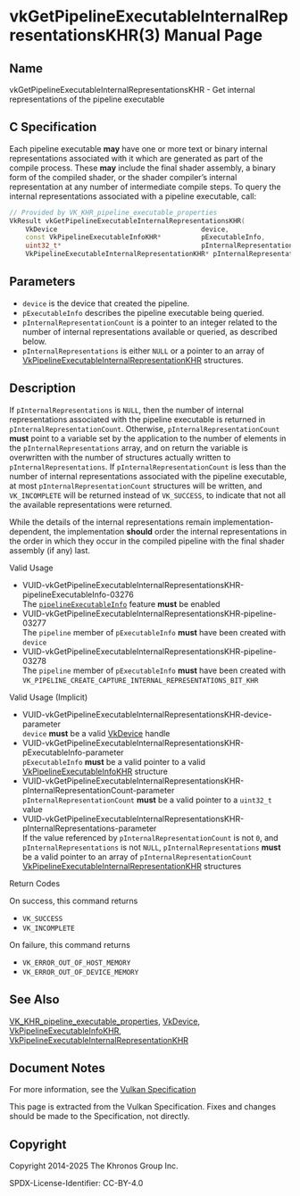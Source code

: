 # vkGetPipelineExecutableInternalRepresentationsKHR(3) Manual Page

## Name

vkGetPipelineExecutableInternalRepresentationsKHR - Get internal representations of the pipeline executable



## [](#_c_specification)C Specification

Each pipeline executable **may** have one or more text or binary internal representations associated with it which are generated as part of the compile process. These **may** include the final shader assembly, a binary form of the compiled shader, or the shader compiler’s internal representation at any number of intermediate compile steps. To query the internal representations associated with a pipeline executable, call:

```c++
// Provided by VK_KHR_pipeline_executable_properties
VkResult vkGetPipelineExecutableInternalRepresentationsKHR(
    VkDevice                                    device,
    const VkPipelineExecutableInfoKHR*          pExecutableInfo,
    uint32_t*                                   pInternalRepresentationCount,
    VkPipelineExecutableInternalRepresentationKHR* pInternalRepresentations);
```

## [](#_parameters)Parameters

- `device` is the device that created the pipeline.
- `pExecutableInfo` describes the pipeline executable being queried.
- `pInternalRepresentationCount` is a pointer to an integer related to the number of internal representations available or queried, as described below.
- `pInternalRepresentations` is either `NULL` or a pointer to an array of [VkPipelineExecutableInternalRepresentationKHR](https://registry.khronos.org/vulkan/specs/latest/man/html/VkPipelineExecutableInternalRepresentationKHR.html) structures.

## [](#_description)Description

If `pInternalRepresentations` is `NULL`, then the number of internal representations associated with the pipeline executable is returned in `pInternalRepresentationCount`. Otherwise, `pInternalRepresentationCount` **must** point to a variable set by the application to the number of elements in the `pInternalRepresentations` array, and on return the variable is overwritten with the number of structures actually written to `pInternalRepresentations`. If `pInternalRepresentationCount` is less than the number of internal representations associated with the pipeline executable, at most `pInternalRepresentationCount` structures will be written, and `VK_INCOMPLETE` will be returned instead of `VK_SUCCESS`, to indicate that not all the available representations were returned.

While the details of the internal representations remain implementation-dependent, the implementation **should** order the internal representations in the order in which they occur in the compiled pipeline with the final shader assembly (if any) last.

Valid Usage

- [](#VUID-vkGetPipelineExecutableInternalRepresentationsKHR-pipelineExecutableInfo-03276)VUID-vkGetPipelineExecutableInternalRepresentationsKHR-pipelineExecutableInfo-03276  
  The [`pipelineExecutableInfo`](https://registry.khronos.org/vulkan/specs/latest/html/vkspec.html#features-pipelineExecutableInfo) feature **must** be enabled
- [](#VUID-vkGetPipelineExecutableInternalRepresentationsKHR-pipeline-03277)VUID-vkGetPipelineExecutableInternalRepresentationsKHR-pipeline-03277  
  The `pipeline` member of `pExecutableInfo` **must** have been created with `device`
- [](#VUID-vkGetPipelineExecutableInternalRepresentationsKHR-pipeline-03278)VUID-vkGetPipelineExecutableInternalRepresentationsKHR-pipeline-03278  
  The `pipeline` member of `pExecutableInfo` **must** have been created with `VK_PIPELINE_CREATE_CAPTURE_INTERNAL_REPRESENTATIONS_BIT_KHR`

Valid Usage (Implicit)

- [](#VUID-vkGetPipelineExecutableInternalRepresentationsKHR-device-parameter)VUID-vkGetPipelineExecutableInternalRepresentationsKHR-device-parameter  
  `device` **must** be a valid [VkDevice](https://registry.khronos.org/vulkan/specs/latest/man/html/VkDevice.html) handle
- [](#VUID-vkGetPipelineExecutableInternalRepresentationsKHR-pExecutableInfo-parameter)VUID-vkGetPipelineExecutableInternalRepresentationsKHR-pExecutableInfo-parameter  
  `pExecutableInfo` **must** be a valid pointer to a valid [VkPipelineExecutableInfoKHR](https://registry.khronos.org/vulkan/specs/latest/man/html/VkPipelineExecutableInfoKHR.html) structure
- [](#VUID-vkGetPipelineExecutableInternalRepresentationsKHR-pInternalRepresentationCount-parameter)VUID-vkGetPipelineExecutableInternalRepresentationsKHR-pInternalRepresentationCount-parameter  
  `pInternalRepresentationCount` **must** be a valid pointer to a `uint32_t` value
- [](#VUID-vkGetPipelineExecutableInternalRepresentationsKHR-pInternalRepresentations-parameter)VUID-vkGetPipelineExecutableInternalRepresentationsKHR-pInternalRepresentations-parameter  
  If the value referenced by `pInternalRepresentationCount` is not `0`, and `pInternalRepresentations` is not `NULL`, `pInternalRepresentations` **must** be a valid pointer to an array of `pInternalRepresentationCount` [VkPipelineExecutableInternalRepresentationKHR](https://registry.khronos.org/vulkan/specs/latest/man/html/VkPipelineExecutableInternalRepresentationKHR.html) structures

Return Codes

On success, this command returns

- `VK_SUCCESS`
- `VK_INCOMPLETE`

On failure, this command returns

- `VK_ERROR_OUT_OF_HOST_MEMORY`
- `VK_ERROR_OUT_OF_DEVICE_MEMORY`

## [](#_see_also)See Also

[VK\_KHR\_pipeline\_executable\_properties](https://registry.khronos.org/vulkan/specs/latest/man/html/VK_KHR_pipeline_executable_properties.html), [VkDevice](https://registry.khronos.org/vulkan/specs/latest/man/html/VkDevice.html), [VkPipelineExecutableInfoKHR](https://registry.khronos.org/vulkan/specs/latest/man/html/VkPipelineExecutableInfoKHR.html), [VkPipelineExecutableInternalRepresentationKHR](https://registry.khronos.org/vulkan/specs/latest/man/html/VkPipelineExecutableInternalRepresentationKHR.html)

## [](#_document_notes)Document Notes

For more information, see the [Vulkan Specification](https://registry.khronos.org/vulkan/specs/latest/html/vkspec.html#vkGetPipelineExecutableInternalRepresentationsKHR)

This page is extracted from the Vulkan Specification. Fixes and changes should be made to the Specification, not directly.

## [](#_copyright)Copyright

Copyright 2014-2025 The Khronos Group Inc.

SPDX-License-Identifier: CC-BY-4.0